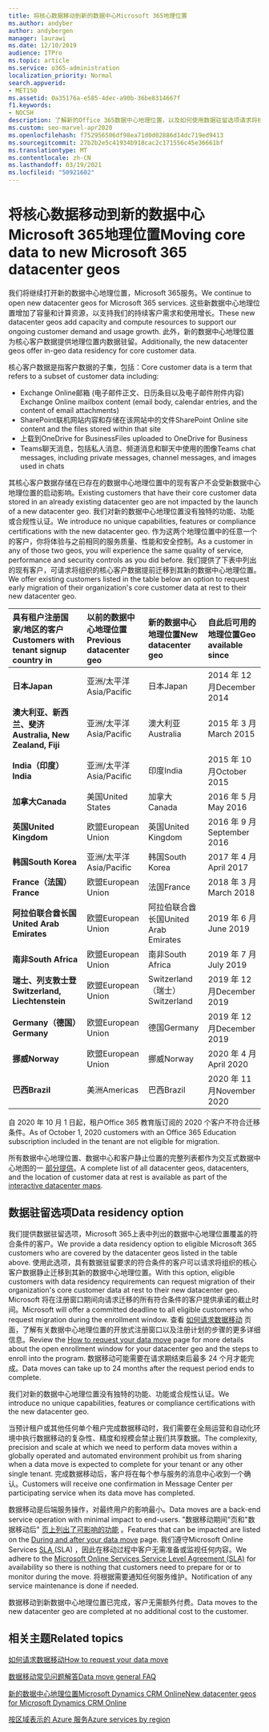 ```yaml
---
title: 将核心数据移动到新的数据中心Microsoft 365地理位置
ms.author: andyber
author: andybergen
manager: laurawi
ms.date: 12/10/2019
audience: ITPro
ms.topic: article
ms.service: o365-administration
localization_priority: Normal
search.appverid:
- MET150
ms.assetid: 0a35176a-e585-4dec-a90b-36be8314667f
f1.keywords:
- NOCSH
description: 了解新的Office 365数据中心地理位置，以及如何使用数据驻留选项请求将核心数据移动到新地理位置。
ms.custom: seo-marvel-apr2020
ms.openlocfilehash: f752956506df98ea71d0d02886d14dc719ed9413
ms.sourcegitcommit: 27b2b2e5c41934b918cac2c171556c45e36661bf
ms.translationtype: MT
ms.contentlocale: zh-CN
ms.lasthandoff: 03/19/2021
ms.locfileid: "50921602"
---
```

# <a name="moving-core-data-to-new-microsoft-365-datacenter-geos"></a><span data-ttu-id="ff516-103">将核心数据移动到新的数据中心Microsoft 365地理位置</span><span class="sxs-lookup"><span data-stu-id="ff516-103">Moving core data to new Microsoft 365 datacenter geos</span></span>

<span data-ttu-id="ff516-104">我们将继续打开新的数据中心地理位置，Microsoft 365服务。</span><span class="sxs-lookup"><span data-stu-id="ff516-104">We continue to open new datacenter geos for Microsoft 365 services.</span></span> <span data-ttu-id="ff516-105">这些新数据中心地理位置增加了容量和计算资源，以支持我们的持续客户需求和使用增长。</span><span class="sxs-lookup"><span data-stu-id="ff516-105">These new datacenter geos add capacity and compute resources to support our ongoing customer demand and usage growth.</span></span> <span data-ttu-id="ff516-106">此外，新的数据中心地理位置为核心客户数据提供地理位置内数据驻留。</span><span class="sxs-lookup"><span data-stu-id="ff516-106">Additionally, the new datacenter geos offer in-geo data residency for core customer data.</span></span> 

<span data-ttu-id="ff516-107">核心客户数据是指客户数据的子集，包括：</span><span class="sxs-lookup"><span data-stu-id="ff516-107">Core customer data is a term that refers to a subset of customer data including:</span></span> 
- <span data-ttu-id="ff516-108">Exchange Online邮箱 (电子邮件正文、日历条目以及电子邮件附件内容) </span><span class="sxs-lookup"><span data-stu-id="ff516-108">Exchange Online mailbox content (email body, calendar entries, and the content of email attachments)</span></span>
- <span data-ttu-id="ff516-109">SharePoint联机网站内容和存储在该网站中的文件</span><span class="sxs-lookup"><span data-stu-id="ff516-109">SharePoint Online site content and the files stored within that site</span></span>
- <span data-ttu-id="ff516-110">上载到OneDrive for Business</span><span class="sxs-lookup"><span data-stu-id="ff516-110">Files uploaded to OneDrive for Business</span></span>
- <span data-ttu-id="ff516-111">Teams聊天消息，包括私人消息、频道消息和聊天中使用的图像</span><span class="sxs-lookup"><span data-stu-id="ff516-111">Teams chat messages, including private messages, channel messages, and images used in chats</span></span>
  
<span data-ttu-id="ff516-112">其核心客户数据存储在已存在的数据中心地理位置中的现有客户不会受新数据中心地理位置的启动影响。</span><span class="sxs-lookup"><span data-stu-id="ff516-112">Existing customers that have their core customer data stored in an already existing datacenter geo are not impacted by the launch of a new datacenter geo.</span></span> <span data-ttu-id="ff516-113">我们对新的数据中心地理位置没有独特的功能、功能或合规性认证。</span><span class="sxs-lookup"><span data-stu-id="ff516-113">We introduce no unique capabilities, features or compliance certifications with the new datacenter geo.</span></span> <span data-ttu-id="ff516-114">作为这两个地理位置中的任意一个的客户，你将体验与之前相同的服务质量、性能和安全控制。</span><span class="sxs-lookup"><span data-stu-id="ff516-114">As a customer in any of those two geos, you will experience the same quality of service, performance and security controls as you did before.</span></span> <span data-ttu-id="ff516-115">我们提供了下表中列出的现有客户，可请求将组织的核心客户数据提前迁移到其新的数据中心地理位置。</span><span class="sxs-lookup"><span data-stu-id="ff516-115">We offer existing customers listed in the table below an option to request early migration of their organization's core customer data at rest to their new datacenter geo.</span></span>
  
|<span data-ttu-id="ff516-116">**具有租户注册国家/地区的客户**</span><span class="sxs-lookup"><span data-stu-id="ff516-116">**Customers with tenant signup country in**</span></span>|<span data-ttu-id="ff516-117">**以前的数据中心地理位置**</span><span class="sxs-lookup"><span data-stu-id="ff516-117">**Previous datacenter geo**</span></span>|<span data-ttu-id="ff516-118">**新的数据中心地理位置**</span><span class="sxs-lookup"><span data-stu-id="ff516-118">**New datacenter geo**</span></span>|<span data-ttu-id="ff516-119">**自此后可用的地理位置**</span><span class="sxs-lookup"><span data-stu-id="ff516-119">**Geo available since**</span></span>|
|:-----|:-----|:-----|:-----|
|<span data-ttu-id="ff516-120">**日本**</span><span class="sxs-lookup"><span data-stu-id="ff516-120">**Japan**</span></span>| <span data-ttu-id="ff516-121">亚洲/太平洋</span><span class="sxs-lookup"><span data-stu-id="ff516-121">Asia/Pacific</span></span> | <span data-ttu-id="ff516-122">日本</span><span class="sxs-lookup"><span data-stu-id="ff516-122">Japan</span></span> | <span data-ttu-id="ff516-123">2014 年 12 月</span><span class="sxs-lookup"><span data-stu-id="ff516-123">December 2014</span></span> |
|<span data-ttu-id="ff516-124">**澳大利亚、新西兰、斐济**</span><span class="sxs-lookup"><span data-stu-id="ff516-124">**Australia, New Zealand, Fiji**</span></span>| <span data-ttu-id="ff516-125">亚洲/太平洋</span><span class="sxs-lookup"><span data-stu-id="ff516-125">Asia/Pacific</span></span> | <span data-ttu-id="ff516-126">澳大利亚</span><span class="sxs-lookup"><span data-stu-id="ff516-126">Australia</span></span> | <span data-ttu-id="ff516-127">2015 年 3 月</span><span class="sxs-lookup"><span data-stu-id="ff516-127">March 2015</span></span> |
|<span data-ttu-id="ff516-128">**India（印度）**</span><span class="sxs-lookup"><span data-stu-id="ff516-128">**India**</span></span>| <span data-ttu-id="ff516-129">亚洲/太平洋</span><span class="sxs-lookup"><span data-stu-id="ff516-129">Asia/Pacific</span></span> | <span data-ttu-id="ff516-130">印度</span><span class="sxs-lookup"><span data-stu-id="ff516-130">India</span></span> | <span data-ttu-id="ff516-131">2015 年 10 月</span><span class="sxs-lookup"><span data-stu-id="ff516-131">October 2015</span></span> |
|<span data-ttu-id="ff516-132">**加拿大**</span><span class="sxs-lookup"><span data-stu-id="ff516-132">**Canada**</span></span>| <span data-ttu-id="ff516-133">美国</span><span class="sxs-lookup"><span data-stu-id="ff516-133">United States</span></span> | <span data-ttu-id="ff516-134">加拿大</span><span class="sxs-lookup"><span data-stu-id="ff516-134">Canada</span></span> | <span data-ttu-id="ff516-135">2016 年 5 月</span><span class="sxs-lookup"><span data-stu-id="ff516-135">May 2016</span></span> |
|<span data-ttu-id="ff516-136">**英国**</span><span class="sxs-lookup"><span data-stu-id="ff516-136">**United Kingdom**</span></span>| <span data-ttu-id="ff516-137">欧盟</span><span class="sxs-lookup"><span data-stu-id="ff516-137">European Union</span></span> | <span data-ttu-id="ff516-138">英国</span><span class="sxs-lookup"><span data-stu-id="ff516-138">United Kingdom</span></span> | <span data-ttu-id="ff516-139">2016 年 9 月</span><span class="sxs-lookup"><span data-stu-id="ff516-139">September 2016</span></span> |
|<span data-ttu-id="ff516-140">**韩国**</span><span class="sxs-lookup"><span data-stu-id="ff516-140">**South Korea**</span></span>| <span data-ttu-id="ff516-141">亚洲/太平洋</span><span class="sxs-lookup"><span data-stu-id="ff516-141">Asia/Pacific</span></span> | <span data-ttu-id="ff516-142">韩国</span><span class="sxs-lookup"><span data-stu-id="ff516-142">South Korea</span></span> | <span data-ttu-id="ff516-143">2017 年 4 月</span><span class="sxs-lookup"><span data-stu-id="ff516-143">April 2017</span></span> |
|<span data-ttu-id="ff516-144">**France（法国）**</span><span class="sxs-lookup"><span data-stu-id="ff516-144">**France**</span></span>| <span data-ttu-id="ff516-145">欧盟</span><span class="sxs-lookup"><span data-stu-id="ff516-145">European Union</span></span> | <span data-ttu-id="ff516-146">法国</span><span class="sxs-lookup"><span data-stu-id="ff516-146">France</span></span> | <span data-ttu-id="ff516-147">2018 年 3 月</span><span class="sxs-lookup"><span data-stu-id="ff516-147">March 2018</span></span> |
|<span data-ttu-id="ff516-148">**阿拉伯联合酋长国**</span><span class="sxs-lookup"><span data-stu-id="ff516-148">**United Arab Emirates**</span></span>| <span data-ttu-id="ff516-149">欧盟</span><span class="sxs-lookup"><span data-stu-id="ff516-149">European Union</span></span> | <span data-ttu-id="ff516-150">阿拉伯联合酋长国</span><span class="sxs-lookup"><span data-stu-id="ff516-150">United Arab Emirates</span></span> | <span data-ttu-id="ff516-151">2019 年 6 月</span><span class="sxs-lookup"><span data-stu-id="ff516-151">June 2019</span></span> |
|<span data-ttu-id="ff516-152">**南非**</span><span class="sxs-lookup"><span data-stu-id="ff516-152">**South Africa**</span></span>| <span data-ttu-id="ff516-153">欧盟</span><span class="sxs-lookup"><span data-stu-id="ff516-153">European Union</span></span> | <span data-ttu-id="ff516-154">南非</span><span class="sxs-lookup"><span data-stu-id="ff516-154">South Africa</span></span> | <span data-ttu-id="ff516-155">2019 年 7 月</span><span class="sxs-lookup"><span data-stu-id="ff516-155">July 2019</span></span> |
|<span data-ttu-id="ff516-156">**瑞士、列支敦士登**</span><span class="sxs-lookup"><span data-stu-id="ff516-156">**Switzerland, Liechtenstein**</span></span>| <span data-ttu-id="ff516-157">欧盟</span><span class="sxs-lookup"><span data-stu-id="ff516-157">European Union</span></span> | <span data-ttu-id="ff516-158">Switzerland（瑞士）</span><span class="sxs-lookup"><span data-stu-id="ff516-158">Switzerland</span></span> | <span data-ttu-id="ff516-159">2019 年 12 月</span><span class="sxs-lookup"><span data-stu-id="ff516-159">December 2019</span></span> |
|<span data-ttu-id="ff516-160">**Germany（德国）**</span><span class="sxs-lookup"><span data-stu-id="ff516-160">**Germany**</span></span>| <span data-ttu-id="ff516-161">欧盟</span><span class="sxs-lookup"><span data-stu-id="ff516-161">European Union</span></span> | <span data-ttu-id="ff516-162">德国</span><span class="sxs-lookup"><span data-stu-id="ff516-162">Germany</span></span> | <span data-ttu-id="ff516-163">2019 年 12 月</span><span class="sxs-lookup"><span data-stu-id="ff516-163">December 2019</span></span> |
|<span data-ttu-id="ff516-164">**挪威**</span><span class="sxs-lookup"><span data-stu-id="ff516-164">**Norway**</span></span>| <span data-ttu-id="ff516-165">欧盟</span><span class="sxs-lookup"><span data-stu-id="ff516-165">European Union</span></span> | <span data-ttu-id="ff516-166">挪威</span><span class="sxs-lookup"><span data-stu-id="ff516-166">Norway</span></span> | <span data-ttu-id="ff516-167">2020 年 4 月</span><span class="sxs-lookup"><span data-stu-id="ff516-167">April 2020</span></span> |
|<span data-ttu-id="ff516-168">**巴西**</span><span class="sxs-lookup"><span data-stu-id="ff516-168">**Brazil**</span></span>| <span data-ttu-id="ff516-169">美洲</span><span class="sxs-lookup"><span data-stu-id="ff516-169">Americas</span></span> | <span data-ttu-id="ff516-170">巴西</span><span class="sxs-lookup"><span data-stu-id="ff516-170">Brazil</span></span> | <span data-ttu-id="ff516-171">2020 年 11 月</span><span class="sxs-lookup"><span data-stu-id="ff516-171">November 2020</span></span> |

<span data-ttu-id="ff516-172">自 2020 年 10 月 1 日起，租户Office 365 教育版订阅的 2020 个客户不符合迁移条件。</span><span class="sxs-lookup"><span data-stu-id="ff516-172">As of October 1, 2020 customers with an Office 365 Education subscription included in the tenant are not eligible for migration.</span></span>

<span data-ttu-id="ff516-173">所有数据中心地理位置、数据中心和客户静止位置的完整列表都作为交互式数据中心地图的一 [部分提供](https://office.com/datamaps)。</span><span class="sxs-lookup"><span data-stu-id="ff516-173">A complete list of all datacenter geos, datacenters, and the location of customer data at rest is available as part of the [interactive datacenter maps](https://office.com/datamaps).</span></span> 
  
## <a name="data-residency-option"></a><span data-ttu-id="ff516-174">数据驻留选项</span><span class="sxs-lookup"><span data-stu-id="ff516-174">Data residency option</span></span>

<span data-ttu-id="ff516-175">我们提供数据驻留选项，Microsoft 365上表中列出的数据中心地理位置覆盖的符合条件的客户。</span><span class="sxs-lookup"><span data-stu-id="ff516-175">We provide a data residency option to eligible Microsoft 365 customers who are covered by the datacenter geos listed in the table above.</span></span> <span data-ttu-id="ff516-176">使用此选项，具有数据驻留要求的符合条件的客户可以请求将组织的核心客户数据静止迁移到其新的数据中心地理位置。</span><span class="sxs-lookup"><span data-stu-id="ff516-176">With this option, eligible customers with data residency requirements can request migration of their organization's core customer data at rest to their new datacenter geo.</span></span>  <span data-ttu-id="ff516-177">Microsoft 将在注册窗口期间向请求迁移的所有符合条件的客户提供承诺的截止时间。</span><span class="sxs-lookup"><span data-stu-id="ff516-177">Microsoft will offer a committed deadline to all eligible customers who request migration during the enrollment window.</span></span>  <span data-ttu-id="ff516-178">查看 [如何请求数据移动](request-your-data-move.md) 页面，了解有关数据中心地理位置的开放式注册窗口以及注册计划的步骤的更多详细信息。</span><span class="sxs-lookup"><span data-stu-id="ff516-178">Review the [How to request your data move](request-your-data-move.md) page for more details about the open enrollment window for your datacenter geo and the steps to enroll into the program.</span></span>  <span data-ttu-id="ff516-179">数据移动可能需要在请求期结束后最多 24 个月才能完成。</span><span class="sxs-lookup"><span data-stu-id="ff516-179">Data moves can take up to 24 months after the request period ends to complete.</span></span>

<span data-ttu-id="ff516-180">我们对新的数据中心地理位置没有独特的功能、功能或合规性认证。</span><span class="sxs-lookup"><span data-stu-id="ff516-180">We introduce no unique capabilities, features or compliance certifications with the new datacenter geo.</span></span>
    
<span data-ttu-id="ff516-181">当预计租户或其他任何单个租户完成数据移动时，我们需要在全局运营和自动化环境中执行数据移动的复杂性、精度和规模会禁止我们共享数据。</span><span class="sxs-lookup"><span data-stu-id="ff516-181">The complexity, precision and scale at which we need to perform data moves within a globally operated and automated environment prohibit us from sharing when a data move is expected to complete for your tenant or any other single tenant.</span></span> <span data-ttu-id="ff516-182">完成数据移动后，客户将在每个参与服务的消息中心收到一个确认。</span><span class="sxs-lookup"><span data-stu-id="ff516-182">Customers will receive one confirmation in Message Center per participating service when its data move has completed.</span></span> 
    
<span data-ttu-id="ff516-183">数据移动是后端服务操作，对最终用户的影响最小。</span><span class="sxs-lookup"><span data-stu-id="ff516-183">Data moves are a back-end service operation with minimal impact to end-users.</span></span> <span data-ttu-id="ff516-184">"数据移动期间"页和"数据移动后" [页上列出了可影响的功能](during-and-after-your-data-move.md) 。</span><span class="sxs-lookup"><span data-stu-id="ff516-184">Features that can be impacted are listed on the [During and after your data move](during-and-after-your-data-move.md) page.</span></span> <span data-ttu-id="ff516-185">我们遵守Microsoft Online Services [SLA ](https://go.microsoft.com/fwlink/p/?LinkId=523897) (SLA) ，因此在移动过程中客户无需准备或监视任何内容。</span><span class="sxs-lookup"><span data-stu-id="ff516-185">We adhere to the [Microsoft Online Services Service Level Agreement (SLA)](https://go.microsoft.com/fwlink/p/?LinkId=523897) for availability so there is nothing that customers need to prepare for or to monitor during the move.</span></span> <span data-ttu-id="ff516-186">将根据需要通知任何服务维护。</span><span class="sxs-lookup"><span data-stu-id="ff516-186">Notification of any service maintenance is done if needed.</span></span> 

<span data-ttu-id="ff516-187">数据移动到新数据中心地理位置已完成，客户无需额外付费。</span><span class="sxs-lookup"><span data-stu-id="ff516-187">Data moves to the new datacenter geo are completed at no additional cost to the customer.</span></span>
    
## <a name="related-topics"></a><span data-ttu-id="ff516-188">相关主题</span><span class="sxs-lookup"><span data-stu-id="ff516-188">Related topics</span></span> 
 
[<span data-ttu-id="ff516-189">如何请求数据移动</span><span class="sxs-lookup"><span data-stu-id="ff516-189">How to request your data move</span></span>](request-your-data-move.md)
    
[<span data-ttu-id="ff516-190">数据移动常见问题解答</span><span class="sxs-lookup"><span data-stu-id="ff516-190">Data move general FAQ</span></span>](data-move-faq.md)
  
[<span data-ttu-id="ff516-191">新的数据中心地理位置Microsoft Dynamics CRM Online</span><span class="sxs-lookup"><span data-stu-id="ff516-191">New datacenter geos for Microsoft Dynamics CRM Online</span></span>](/power-platform/admin/new-datacenter-regions)
  
[<span data-ttu-id="ff516-192">按区域表示的 Azure 服务</span><span class="sxs-lookup"><span data-stu-id="ff516-192">Azure services by region</span></span>](https://azure.microsoft.com/regions/)